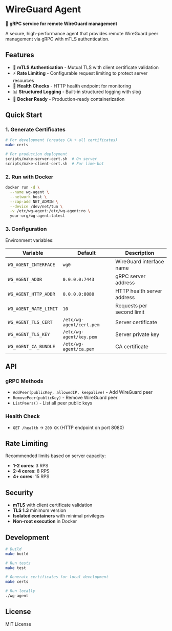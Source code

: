 # WireGuard Agent

🚀 **gRPC service for remote WireGuard management**

A secure, high-performance agent that provides remote WireGuard peer management via gRPC with mTLS authentication.

## Features

- 🔐 **mTLS Authentication** - Mutual TLS with client certificate validation
- ⚡ **Rate Limiting** - Configurable request limiting to protect server resources  
- 🏥 **Health Checks** - HTTP health endpoint for monitoring
- 📊 **Structured Logging** - Built-in structured logging with slog
- 🐳 **Docker Ready** - Production-ready containerization

## Quick Start

### 1. Generate Certificates

```bash
# For development (creates CA + all certificates)
make certs

# For production deployment
scripts/make-server-cert.sh  # On server
scripts/make-client-cert.sh  # For lime-bot
```

### 2. Run with Docker

```bash
docker run -d \
  --name wg-agent \
  --network host \
  --cap-add NET_ADMIN \
  --device /dev/net/tun \
  -v /etc/wg-agent:/etc/wg-agent:ro \
  your-org/wg-agent:latest
```

### 3. Configuration

Environment variables:

| Variable | Default | Description |
|----------|---------|-------------|
| `WG_AGENT_INTERFACE` | `wg0` | WireGuard interface name |
| `WG_AGENT_ADDR` | `0.0.0.0:7443` | gRPC server address |
| `WG_AGENT_HTTP_ADDR` | `0.0.0.0:8080` | HTTP health server address |
| `WG_AGENT_RATE_LIMIT` | `10` | Requests per second limit |
| `WG_AGENT_TLS_CERT` | `/etc/wg-agent/cert.pem` | Server certificate |
| `WG_AGENT_TLS_KEY` | `/etc/wg-agent/key.pem` | Server private key |
| `WG_AGENT_CA_BUNDLE` | `/etc/wg-agent/ca.pem` | CA certificate |

## API

### gRPC Methods

- `AddPeer(publicKey, allowedIP, keepalive)` - Add WireGuard peer
- `RemovePeer(publicKey)` - Remove WireGuard peer  
- `ListPeers()` - List all peer public keys

### Health Check

- `GET /health` → `200 OK` (HTTP endpoint on port 8080)

## Rate Limiting

Recommended limits based on server capacity:

- **1-2 cores**: 3 RPS
- **2-4 cores**: 8 RPS  
- **4+ cores**: 15 RPS

## Security

- **mTLS** with client certificate validation
- **TLS 1.3** minimum version
- **Isolated containers** with minimal privileges
- **Non-root execution** in Docker

## Development

```bash
# Build
make build

# Run tests
make test

# Generate certificates for local development  
make certs

# Run locally
./wg-agent
```

## License

MIT License
